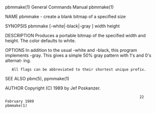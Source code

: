 pbmmake(1)                                                    General Commands Manual                                                   pbmmake(1)

NAME
       pbmmake - create a blank bitmap of a specified size

SYNOPSIS
       pbmmake [-white|-black|-gray ] width height

DESCRIPTION
       Produces a portable bitmap of the specified width and height.  The color defaults to white.

OPTIONS
       In addition to the usual -white and -black, this program implements -gray.  This gives a simple 50% gray pattern with 1's and 0's alternat‐
       ing.

       All flags can be abbreviated to their shortest unique prefix.

SEE ALSO
       pbm(5), ppmmake(1)

AUTHOR
       Copyright (C) 1989 by Jef Poskanzer.

                                                                 22 February 1989                                                       pbmmake(1)
